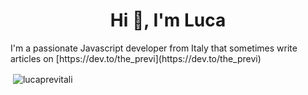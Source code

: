 <h1 align="center">Hi 👋, I'm Luca</h1>
I'm a passionate Javascript developer from Italy that sometimes write articles on [https://dev.to/the_previ](https://dev.to/the_previ)

<p>&nbsp;<img align="center" src="https://github-readme-stats.vercel.app/api?username=lucaprevitali&show_icons=true&locale=en" alt="lucaprevitali" /></p>
